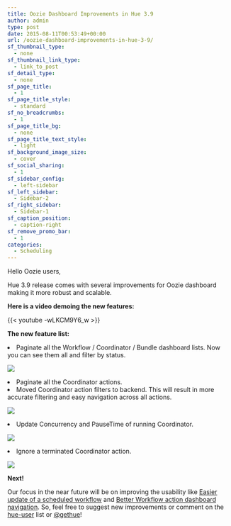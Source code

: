 ```yaml
---
title: Oozie Dashboard Improvements in Hue 3.9
author: admin
type: post
date: 2015-08-11T00:53:49+00:00
url: /oozie-dashboard-improvements-in-hue-3-9/
sf_thumbnail_type:
  - none
sf_thumbnail_link_type:
  - link_to_post
sf_detail_type:
  - none
sf_page_title:
  - 1
sf_page_title_style:
  - standard
sf_no_breadcrumbs:
  - 1
sf_page_title_bg:
  - none
sf_page_title_text_style:
  - light
sf_background_image_size:
  - cover
sf_social_sharing:
  - 1
sf_sidebar_config:
  - left-sidebar
sf_left_sidebar:
  - Sidebar-2
sf_right_sidebar:
  - Sidebar-1
sf_caption_position:
  - caption-right
sf_remove_promo_bar:
  - 1
categories:
  - Scheduling
---
```


<span style="font-weight: 400;">Hello Oozie users,</span>

<span style="font-weight: 400;">Hue 3.9 release comes with several improvements for Oozie dashboard making it more robust and scalable.</span>

**Here is a video demoing the new features:**

{{< youtube -wLKCM9Y6_w >}}

**The new feature list:**

<li style="font-weight: 400;">
  <span style="font-weight: 400;">Paginate all the Workflow / Coordinator / Bundle dashboard lists. Now you can see them all and filter by status.</span>
</li>

[<img src="https://cdn.gethue.com/uploads/2015/08/paginate-1024x385.png"/>][1]

<li style="font-weight: 400;">
  <span style="font-weight: 400;">Paginate all the Coordinator actions.</span>
</li>
<li style="font-weight: 400;">
  <span style="font-weight: 400;">Moved Coordinator action filters to backend. This will result in more accurate filtering and easy navigation across all actions.</span>
</li>

[<img src="https://cdn.gethue.com/uploads/2015/08/coord-actions-1024x163.png"/>][2]

<li style="font-weight: 400;">
  <span style="font-weight: 400;">Update Concurrency and PauseTime of running Coordinator.</span>
</li>

[<img class="aligncenter  wp-image-2914" src="https://cdn.gethue.com/uploads/2015/08/edit-coord-1024x479.png"/>][3]

<li style="font-weight: 400;">
  <span style="font-weight: 400;">Ignore a terminated Coordinator action.</span>
</li>

[<img src="https://cdn.gethue.com/uploads/2015/08/ignore.png"/>][4]

**Next!**

<span style="font-weight: 400;">Our focus in the near future will be on improving the usability like </span>[<span style="font-weight: 400;">Easier update of a scheduled workflow</span>][5] <span style="font-weight: 400;">and </span>[<span style="font-weight: 400;">Better Workflow action dashboard navigation</span>][6]<span style="font-weight: 400;">. So, feel free to suggest new improvements or comment on the </span>[<span style="font-weight: 400;">hue-user</span>][7] <span style="font-weight: 400;">list or </span>[<span style="font-weight: 400;">@gethue</span>][8]<span style="font-weight: 400;">!</span><span style="font-weight: 400;"><br /> </span>

&nbsp;

[1]: https://cdn.gethue.com/uploads/2015/08/paginate-e1439257089272.png
[2]: https://cdn.gethue.com/uploads/2015/08/coord-actions.png
[3]: https://cdn.gethue.com/uploads/2015/08/edit-coord.png
[4]: https://cdn.gethue.com/uploads/2015/08/ignore.png
[5]: https://issues.cloudera.org/browse/HUE-2551
[6]: https://issues.cloudera.org/browse/HUE-2421
[7]: http://groups.google.com/a/cloudera.org/group/hue-user
[8]: https://twitter.com/gethue

